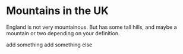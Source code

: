 # Mountains in the UK
 
England is not very mountainous.
But has some tall hills, and maybe a mountain or two depending on your definition.

add something
add something else
